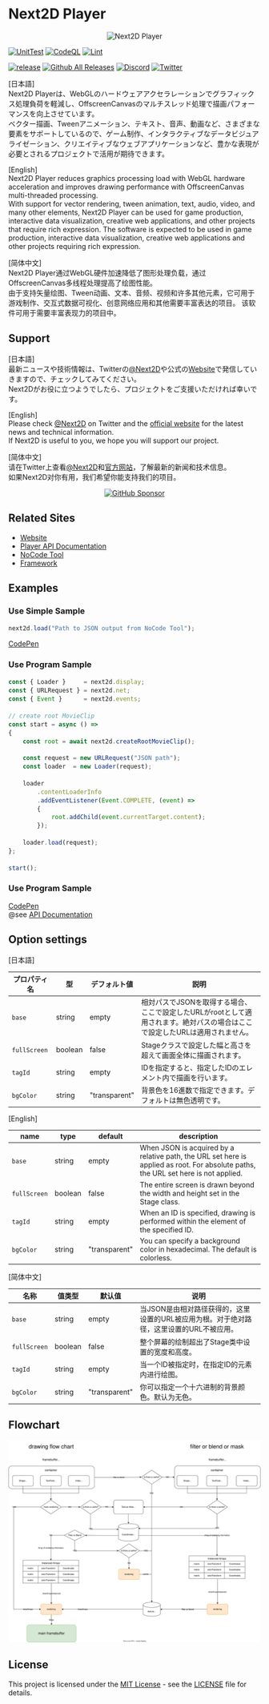 Next2D Player
=============
<div align="center">
  <img src="https://next2d.app/assets/img/player/logo.svg" width="250" alt="Next2D Player">
</div>

[![UnitTest](https://github.com/Next2D/Player/actions/workflows/integration.yml/badge.svg?branch=main)](https://github.com/Next2D/Player/actions/workflows/integration.yml)
[![CodeQL](https://github.com/Next2D/Player/actions/workflows/codeql-analysis.yml/badge.svg?branch=main)](https://github.com/Next2D/Player/actions/workflows/codeql-analysis.yml)
[![Lint](https://github.com/Next2D/Player/actions/workflows/lint.yml/badge.svg?branch=main)](https://github.com/Next2D/Player/actions/workflows/lint.yml)

[![release](https://img.shields.io/github/v/release/Next2D/Player)](https://github.com/Next2D/Player/releases)
[![Github All Releases](https://img.shields.io/npm/dt/@next2d/player)](https://github.com/Next2D/Player/releases)
[![Discord](https://badgen.net/badge/icon/discord?icon=discord&label)](https://discord.gg/6c9rv5Uns5)
[![Twitter](https://img.shields.io/twitter/follow/Next2D?style=social)](https://twitter.com/Next2D)

[日本語]  
Next2D Playerは、WebGLのハードウェアアクセラレーションでグラフィックス処理負荷を軽減し、OffscreenCanvasのマルチスレッド処理で描画パフォーマンスを向上させています。  
ベクター描画、Tweenアニメーション、テキスト、音声、動画など、さまざまな要素をサポートしているので、ゲーム制作、インタラクティブなデータビジュアライゼーション、クリエイティブなウェブアプリケーションなど、豊かな表現が必要とされるプロジェクトで活用が期待できます。  
  
[English]  
Next2D Player reduces graphics processing load with WebGL hardware acceleration and improves drawing performance with OffscreenCanvas multi-threaded processing.  
With support for vector rendering, tween animation, text, audio, video, and many other elements, Next2D Player can be used for game production, interactive data visualization, creative web applications, and other projects that require rich expression. The software is expected to be used in game production, interactive data visualization, creative web applications and other projects requiring rich expression.  
  
[简体中文]  
Next2D Player通过WebGL硬件加速降低了图形处理负载，通过OffscreenCanvas多线程处理提高了绘图性能。  
由于支持矢量绘图、Tween动画、文本、音频、视频和许多其他元素，它可用于游戏制作、交互式数据可视化、创意网络应用和其他需要丰富表达的项目。 该软件可用于需要丰富表现力的项目中。  
  
## Support
[日本語]  
最新ニュースや技術情報は、Twitterの[@Next2D](https://twitter.com/Next2D)や公式の[Website](https://next2d.app/ja/)で発信していきますので、チェックしてみてください。  
Next2Dがお役に立つようでしたら、プロジェクトをご支援いただければ幸いです。  
  
[English]  
Please check [@Next2D](https://twitter.com/Next2D) on Twitter and the [official website](https://next2d.app/en/) for the latest news and technical information.    
If Next2D is useful to you, we hope you will support our project.  
  
[简体中文]  
请在Twitter上查看[@Next2D](https://twitter.com/Next2D)和[官方网站](https://next2d.app/cn/)，了解最新的新闻和技术信息。  
如果Next2D对你有用，我们希望你能支持我们的项目。  
  
<div align="center">
  <a href="https://github.com/sponsors/Next2D" target="_blank">
    <img src="https://img.shields.io/static/v1?label=Sponsor&message=%E2%9D%A4&logo=GitHub&color=%23fe8e86" width=180 alt="GitHub Sponsor" />
  </a>
</div>

## Related Sites
* [Website](https://next2d.app)
* [Player API Documentation](https://next2d.app/ja/docs/player)
* [NoCode Tool](https://tool.next2d.app)
* [Framework](https://github.com/Next2D/framework)

## Examples

### Use Simple Sample
```javascript
next2d.load("Path to JSON output from NoCode Tool");
```
[CodePen](https://codepen.io/next2d/pen/rNGMrZG)

### Use Program Sample
```javascript
const { Loader }     = next2d.display;
const { URLRequest } = next2d.net;
const { Event }      = next2d.events;

// create root MovieClip
const start = async () => 
{
    const root = await next2d.createRootMovieClip();

    const request = new URLRequest("JSON path");
    const loader  = new Loader(request);
    
    loader
        .contentLoaderInfo
        .addEventListener(Event.COMPLETE, (event) =>
        {
            root.addChild(event.currentTarget.content);
        });
    
    loader.load(request);
};

start();
```

### Use Program Sample

[CodePen](https://codepen.io/next2d/pen/VwMKGEv)\
@see [API Documentation](https://next2d.app/en/docs/player)

## Option settings

[日本語]  

| プロパティ名       | 型       | デフォルト値        | 説明                                                                    |
|--------------|---------|---------------|-----------------------------------------------------------------------|
| `base`       | string  | empty         | 相対パスでJSONを取得する場合、ここで設定したURLがrootとして適用されます。絶対パスの場合はここで設定したURLは適用されません。 |
| `fullScreen` | boolean | false         | Stageクラスで設定した幅と高さを超えて画面全体に描画されます。                                     |
| `tagId`      | string  | empty         | IDを指定すると、指定したIDのエレメント内で描画を行います。                                       |
| `bgColor`    | string  | "transparent" | 背景色を16進数で指定できます。デフォルトは無色透明です。                                         |

[English]  

| name           | type    | default       | description                                                                                                                         |
|----------------|---------|---------------|-------------------------------------------------------------------------------------------------------------------------------------|
| `base`         | string  | empty         | When JSON is acquired by a relative path, the URL set here is applied as root. For absolute paths, the URL set here is not applied. |
| `fullScreen`   | boolean | false         | The entire screen is drawn beyond the width and height set in the Stage class.                                                      |
| `tagId`        | string  | empty         | When an ID is specified, drawing is performed within the element of the specified ID.                                               |
| `bgColor`      | string  | "transparent" | You can specify a background color in hexadecimal. The default is colorless.                                                        |

[简体中文]  

| 名称           | 值类型     | 默认值           | 说明                                                |
|--------------|---------|---------------|---------------------------------------------------|
| `base`       | string  | empty         | 当JSON是由相对路径获得的，这里设置的URL被应用为根。对于绝对路径，这里设置的URL不被应用。 |
| `fullScreen` | boolean | false         | 整个屏幕的绘制超出了Stage类中设置的宽度和高度。                        |
| `tagId`      | string  | empty         | 当一个ID被指定时，在指定ID的元素内进行绘图。                          |
| `bgColor`    | string  | "transparent" | 你可以指定一个十六进制的背景颜色。默认为无色。                           |

##  Flowchart
![Flowchart](./drawing_flow_chart.svg)

## License
This project is licensed under the [MIT License](https://opensource.org/licenses/MIT) - see the [LICENSE](LICENSE) file for details.
